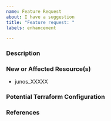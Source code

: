 ```yaml
---
name: Feature Request
about: I have a suggestion
title: "Feature request: "
labels: enhancement

---
```


### Description
<!--
Please leave a helpful description of the feature request here.
-->

### New or Affected Resource(s)
<!--
Please list the new or affected resources and data sources.
-->

* junos_XXXXX

### Potential Terraform Configuration
<!-- 
```hcl
# Copy-paste your Terraform configurations here
```
-->

### References
<!--
Are there any other GitHub issues or pull requests that should be linked here? Junos blog posts or documentation? 
-->
